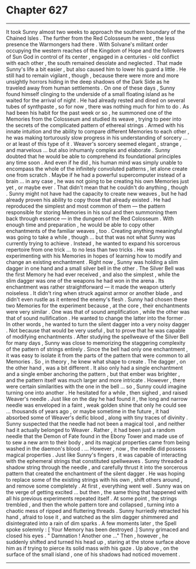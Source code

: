 
# Chapter 627


---

It took Sunny almost two weeks to approach the southern boundary of the Chained Isles . The further from the Red Colosseum he went , the less presence the Warmongers had there .
With Solvane's militant order occupying the western reaches of the Kingdom of Hope and the followers of Sun God in control of its center , engaged in a centuries - old conflict with each other , the south remained desolate and neglected . That made Sunny's life a bit easier , but also caused him to lower his guard a little .
He still had to remain vigilant , though , because there were more and more unsightly horrors hiding in the deep shadows of the Dark Side as he traveled away from human settlements .
On one of these days , Sunny found himself clinging to the underside of a small floating island as he waited for the arrival of night . He had already rested and dined on several tubes of synthpaste , so for now , there was nothing much for him to do .
As had been his habit for the past week or so , he summoned one of the Memories from the Colosseum and studied its weave , trying to peer into the secrets of the complicated pattern of ethereal strings .
Armed with his innate intuition and the ability to compare different Memories to each other , he was making torturously slow progress in his understanding of sorcery … or at least of this type of it . Weaver's sorcery seemed elegant , strange , and marvelous … but also inhumanly complex and elaborate .
Sunny doubted that he would be able to comprehend its foundational principles any time soon . And even if he did , his human mind was simply unable to encompass the whole of the infinitely convoluted patterns , let alone create one from scratch .
Maybe if he had a powerful supercomputer instead of a brain … in any case , he was not going to be creating his own Memories just yet , or maybe ever .
That didn't mean that he couldn't do anything , though .
Sunny might not have had the capacity to create new weaves , but he had already proven his ability to copy those that already existed . He had reproduced the simplest and most common of them — the pattern responsible for storing Memories in his soul and then summoning them back through essence — in the dungeon of the Red Colosseum .
With enough time and preparation , he would be able to copy other enchantments of the familiar weaves , too . Creating anything meaningful was going to take a while , though … but that was not what Sunny was currently trying to achieve .
Instead , he wanted to expand his sorcerous repertoire from one trick ... to no less than two tricks . He was experimenting with his Memories in hopes of learning how to modify and change an existing enchantment .
Right now , Sunny was holding a slim dagger in one hand and a small silver bell in the other .
The Silver Bell was the first Memory he had ever received , and also the simplest , while the slim dagger was one of the weapons he had won in the arena . Its enchantment was rather straightforward — it made the weapon utterly noiseless . It didn't ring when struck against armor or another blade , and didn't even rustle as it entered the enemy's flesh .
Sunny had chosen these two Memories for the experiment because , at the core , their enchantments were very similar . One was that of sound amplification , while the other was that of sound nullification . He wanted to change the latter into the former .
In other words , he wanted to turn the silent dagger into a very noisy dagger . Not because that would be very useful , but to prove that he was capable of modifying enchantments .
After studying the spellweave of the Silver Bell for many days , Sunny was close to memorizing the staggering complexity of the pattern of strings entirely . Since the bell had only one enchantment , it was easy to isolate it from the parts of the pattern that were common to all Memories . So , in theory , he knew what shape to create .
The dagger , on the other hand , was a bit different . It also only had a single enchantment and a single ember anchoring the pattern , but that ember was brighter , and the pattern itself was much larger and more intricate . However , there were certain similarities with the one in the bell … so , Sunny could imagine turning one into another .
He hesitated for a while , then sighed , and raised Weaver's needle . Just like on the day he had found it , the long and narrow needle was enveloped in a faint , weak golden shine that only he could see … thousands of years ago , or maybe sometime in the future , it had absorbed some of Weaver's deific blood , along with tiny traces of divinity .
Sunny suspected that the needle had not been a magical tool , and neither had it actually belonged to Weaver . Rather , it had been just a random needle that the Demon of Fate found in the Ebony Tower and made use of to sew a new arm to their body , and its magical properties came from being washed in the daemon's blood .
… However , now , the needle did possess magical properties . Just like Sunny's fingers , it was capable of interacting with the ephemeral strings that constituted spellweaves .
Sunny threaded a shadow string through the needle , and carefully thrust it into the sorcerous pattern that created the enchantment of the silent dagger . He was hoping to replace some of the existing strings with his own , shift others around , and remove some completely .
At first , everything went well . Sunny was on the verge of getting excited … but then , the same thing that happened with all his previous experiments repeated itself .
At some point , the strings trembled , and then the whole pattern tore and collapsed , turning into a chaotic mess of ripped and fluttering threads . Sunny hurriedly retracted his hand , afraid to lose it , and watched as the slim dagger shimmered and disintegrated into a rain of dim sparks .
A few moments later , the Spell spoke solemnly :
[ Your Memory has been destroyed .]
Sunny grimaced and closed his eyes .
" Damnation ! Another one ..."
Then , however , he suddenly shifted and turned his head up , staring at the stone surface above him as if trying to pierce its solid mass with his gaze .
Up above , on the surface of the small island , one of his shadows had noticed movement .

---

